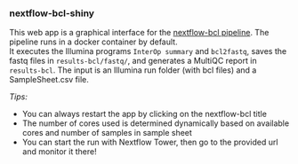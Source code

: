 ### nextflow-bcl-shiny
This web app is a graphical interface for the [nextflow-bcl pipeline](https://github.com/angelovangel/nextflow-bcl). The pipeline runs in a docker container by default.   
It executes the Illumina programs `InterOp summary` and `bcl2fastq`, saves the fastq files in `results-bcl/fastq/`, and generates a MultiQC report in `results-bcl`. The input is an Illumina run folder (with bcl files) and a SampleSheet.csv file.

*Tips:*   

- You can always restart the app by clicking on the nextflow-bcl title
- The number of cores used is determined dynamically based on available cores and number of samples in sample sheet
- You can start the run with Nextflow Tower, then go to the provided url and monitor it there!
